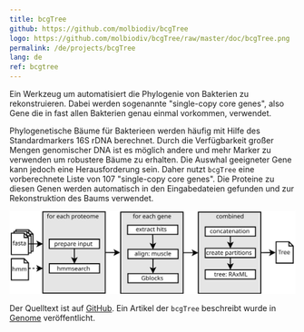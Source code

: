 ```yaml
---
title: bcgTree
github: https://github.com/molbiodiv/bcgTree
logo: https://github.com/molbiodiv/bcgTree/raw/master/doc/bcgTree.png
permalink: /de/projects/bcgTree
lang: de
ref: bcgtree
---
```


Ein Werkzeug um automatisiert die Phylogenie von Bakterien zu rekonstruieren.
Dabei werden sogenannte "single-copy core genes", also Gene die in fast allen Bakterien genau einmal vorkommen, verwendet.

Phylogenetische Bäume für Bakterieen werden häufig mit Hilfe des Standardmarkers 16S rDNA berechnet.
Durch die Verfügbarkeit großer Mengen genomischer DNA ist es möglich andere und mehr Marker zu verwenden um robustere Bäume zu erhalten.
Die Auswhal geeigneter Gene kann jedoch eine Herausforderung sein.
Daher nutzt `bcgTree` eine vorberechnete Liste von 107 "single-copy core genes".
Die Proteine zu diesen Genen werden automatisch in den Eingabedateien gefunden und zur Rekonstruktion des Baums verwendet.

![Workflow](/images/bcgTree_workflow.svg)

Der Quelltext ist auf [GitHub]({{page.github}}).
Ein Artikel der `bcgTree` beschreibt wurde in [Genome](https://www.nrcresearchpress.com/doi/abs/10.1139/gen-2015-0175) veröffentlicht.


